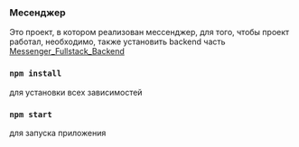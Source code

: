 ### Месенджер

<p>Это проект, в котором реализован мессенджер, для того, чтобы проект работал, необходимо, также установить backend часть <a href="https://github.com/BariBurik/Messenger_Fullstack_Backend">Messenger_Fullstack_Backend</a></p>

### `npm install`

<p>для установки всех зависимостей</p>

### `npm start`

<p>для запуска приложения</p>

